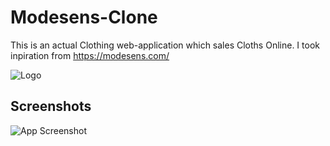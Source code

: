 
# Modesens-Clone

This is an actual Clothing web-application which sales Cloths Online.
I took inpiration from  https://modesens.com/


![Logo](https://cdn.modesens.com/static/img/20190228newlogo-black.svg)





## Screenshots

![App Screenshot](https://imgs.search.brave.com/BNR-1PAXMw4bgr8G66hKBvN5IvvVnOjhzrP4slI3Jhg/rs:fit:768:480:1/g:ce/aHR0cHM6Ly9jZG4y/LmJvdXRpcXVlLmh1/bWJsZWFuZHJpY2gu/Y29tL3dwLWNvbnRl/bnQvdXBsb2Fkcy8y/MDE5LzA0L01vZGVz/ZW5zLTEtNzY4eDQ4/MC5qcGc)

